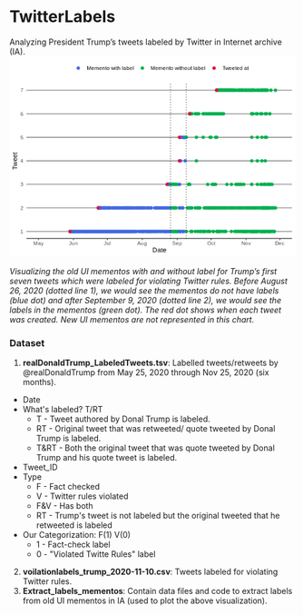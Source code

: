 # TwitterLabels
Analyzing President Trump’s tweets labeled by Twitter in Internet archive (IA). 
![](Extract_labels_mementos/Rplot02.png)

*Visualizing the old UI mementos with and without label for Trump’s first seven tweets which were labeled for violating Twitter rules. Before August 26, 2020 (dotted line 1), we would see the mementos do not have labels (blue dot) and after September 9, 2020  (dotted line 2), we would see the labels in the mementos (green dot). The red dot shows when each tweet was created. New UI mementos are not represented in this chart.*

### Dataset
1. **realDonaldTrump_LabeledTweets.tsv**: Labelled tweets/retweets by @realDonaldTrump from May 25, 2020 through Nov 25, 2020 (six months). 
* Date 
* What's labeled? T/RT
  * T - Tweet authored by Donal Trump is labeled.
  * RT - Original tweet that was retweeted/ quote tweeted by Donal Trump is labeled.
  * T&RT - Both the original tweet that was quote tweeted by Donal Trump and his quote tweet is labeled. 
* Tweet_ID 
* Type  
  * F - Fact checked
  * V - Twitter rules violated
  * F&V - Has both 
  * RT - Trump's tweet is not labeled but the original tweeted that he retweeted is labeled 
* Our Categorization: F(1) V(0)
  * 1 - Fact-check label
  * 0 - "Violated Twitte Rules" label
2. **voilationlabels_trump_2020-11-10.csv**: Tweets labeled for violating Twitter rules. 
3. **Extract_labels_mementos**: Contain data files and code to extract labels from old UI mementos in IA (used to plot the above visualization).
